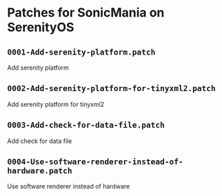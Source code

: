 # Patches for SonicMania on SerenityOS

## `0001-Add-serenity-platform.patch`

Add serenity platform


## `0002-Add-serenity-platform-for-tinyxml2.patch`

Add serenity platform for tinyxml2


## `0003-Add-check-for-data-file.patch`

Add check for data file


## `0004-Use-software-renderer-instead-of-hardware.patch`

Use software renderer instead of hardware


